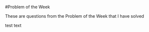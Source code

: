 #Problem of the Week

These are questions from the Problem of the Week that I have solved

test text
